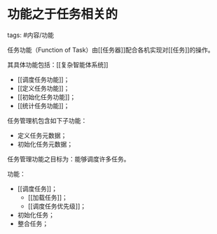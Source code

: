 # 功能之于任务相关的

tags: #内容/功能 

任务功能（Function of  Task）由[[任务器]]配合各机实现对[[任务]]的操作。

其具体功能包括：[[复杂智能体系统]]
- [[调度任务功能]]；
- [[定义任务功能]]；
- [[初始化任务功能]]；
- [[统计任务功能]]；

任务管理机包含如下子功能：
- 定义任务元数据；
- 初始化任务元数据；

任务管理功能之目标为：能够调度许多任务。

功能：
- [[调度任务]]；
	- [[加载任务]]；
	- [[调度任务优先级]]；
- 初始化任务；
- 整合任务；


